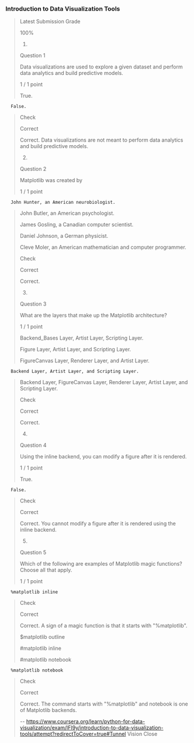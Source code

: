 ### Introduction to Data Visualization Tools
> 
> Latest Submission Grade
> 
> 100%
> 
> 1.
> 
> Question 1
> 
> Data visualizations are used to explore a given dataset and perform data analytics and build predictive models.
> 
> 1 / 1 point
> 
>  True. 
> 

      False. 
> 
> Check
> 
> Correct
> 
> Correct. Data visualizations are not meant to perform data analytics and build predictive models.
> 
> 2.
> 
> Question 2
> 
> Matplotlib was created by
> 
> 1 / 1 point
> 

      John Hunter, an American neurobiologist. 
> 
>  John Butler, an American psychologist. 
> 
>  James Gosling, a Canadian computer scientist. 
> 
>  Daniel Johnson, a German physicist. 
> 
>  Cleve Moler, an American mathematician and computer programmer. 
> 
> Check
> 
> Correct
> 
> Correct.
> 
> 3.
> 
> Question 3
> 
> What are the layers that make up the Matplotlib architecture?
> 
> 1 / 1 point
> 
>  Backend_Bases Layer, Artist Layer, Scripting Layer. 
> 
>  Figure Layer, Artist Layer, and Scripting Layer. 
> 
>  FigureCanvas Layer, Renderer Layer, and Artist Layer. 
> 

      Backend Layer, Artist Layer, and Scripting Layer. 
> 
>  Backend Layer, FigureCanvas Layer, Renderer Layer, Artist Layer, and Scripting Layer. 
> 
> Check
> 
> Correct
> 
> Correct.
> 
> 4.
> 
> Question 4
> 
> Using the inline backend, you can modify a figure after it is rendered.
> 
> 1 / 1 point
> 
>  True. 
> 

      False. 
> 
> Check
> 
> Correct
> 
> Correct. You cannot modify a figure after it is rendered using the inline backend.
> 
> 5.
> 
> Question 5
> 
> Which of the following are examples of Matplotlib magic functions? Choose all that apply.
> 
> 1 / 1 point
> 

      %matplotlib inline 
> 
> Check
> 
> Correct
> 
> Correct. A sign of a magic function is that it starts with "%matplotlib".
> 
>  $matplotlib outline 
> 
>  #matplotlib inline 
> 
>  #matplotlib notebook 
> 

      %matplotlib notebook 
> 
> Check
> 
> Correct
> 
> Correct. The command starts with "%matplotlib" and notebook is one of Matplotlib backends.
>
> -- https://www.coursera.org/learn/python-for-data-visualization/exam/lFI9y/introduction-to-data-visualization-tools/attempt?redirectToCover=true#Tunnel Vision Close
